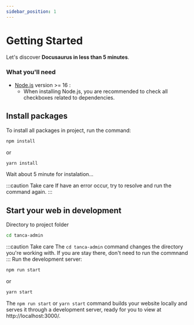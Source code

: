 ```yaml
---
sidebar_position: 1
---
```


# Getting Started

Let's discover **Docusaurus in less than 5 minutes**.

### What you'll need

- [Node.js](https://nodejs.org/en/download/) version >= 16 :
  - When installing Node.js, you are recommended to check all checkboxes related to dependencies.

## Install packages

To install all packages in project, run the command:

```bash
npm install
```

or

```bash
yarn install
```

Wait about 5 minute for instalation...

:::caution Take care
If have an error occur, try to resolve and run the command again.
:::

## Start your web in development

Directory to project folder

```bash
cd tanca-admin
```

:::caution Take care
The `cd tanca-admin` command changes the directory you're working with. If you are stay there, don't need to run the commnand
:::
Run the development server:

```bash
npm run start
```

or

```bash
yarn start
```

The `npm run start` or `yarn start` command builds your website locally and serves it through a development server, ready for you to view at http://localhost:3000/.
